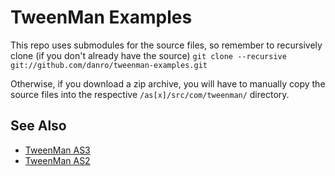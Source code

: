 TweenMan Examples
=================

This repo uses submodules for the source files, so remember to recursively clone (if you don't already have the source)
`git clone --recursive git://github.com/danro/tweenman-examples.git`

Otherwise, if you download a zip archive, you will have to manually copy the source files into the respective `/as[x]/src/com/tweenman/` directory.

See Also
--------

* [TweenMan AS3](http://github.com/danro/tweenman-as3)
* [TweenMan AS2](http://github.com/danro/tweenman-as2)
